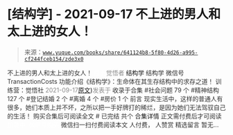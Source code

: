 # [结构学] - 2021-09-17 不上进的男人和太上进的女人！

> 来源：[`www.yuque.com/books/share/641124b8-5f80-4d26-a995-cf244fceb154/zde3x0`](https://www.yuque.com/books/share/641124b8-5f80-4d26-a995-cf244fceb154/zde3x0)

<ne-p id="520f42f3293818f927861ebbd5b15da4_p_0" data-lake-id="520f42f3293818f927861ebbd5b15da4_p_0"><ne-text id="u4fb9503d" style="color: rgb(51, 51, 51);">不上进的男人和太上进的女人！</ne-text></ne-p> <ne-p id="a5bbdf0bd9be8c1c0280bc04c69b38d4" data-lake-id="a5bbdf0bd9be8c1c0280bc04c69b38d4"><ne-text id="u12a468de" ne-fontsize="12" style="color: rgb(255, 255, 255);">原创</ne-text><ne-text id="ua05c1ac4" style="color: rgb(140, 140, 140);">觉悟者</ne-text> <ne-text id="ud7264781" ne-fontsize="14">结构学</ne-text></ne-p> <ne-p id="cd395b246db01b7490138d55d8c95765" data-lake-id="cd395b246db01b7490138d55d8c95765"><ne-text id="u0be14df7" ne-fontsize="14" ne-bold="true" style="color: rgb(51, 51, 51);">结构学</ne-text></ne-p> <ne-p id="3ca3e173a71e7bd421e5450ec671a8d7" data-lake-id="3ca3e173a71e7bd421e5450ec671a8d7"><ne-text id="ua974dd17" ne-fontsize="14" style="color: rgb(51, 51, 51);">微信号</ne-text><ne-text id="u0620a319" ne-fontsize="14" style="color: rgb(51, 51, 51);">TransactionCosts</ne-text></ne-p> <ne-p id="84208e0b4bd9d5001725237b3677e13f" data-lake-id="84208e0b4bd9d5001725237b3677e13f"><ne-text id="udf202dc0" ne-fontsize="14" style="color: rgb(51, 51, 51);">功能介绍</ne-text><ne-text id="uf74bed6c" ne-fontsize="14" style="color: rgb(51, 51, 51);">《结构学》：生命体在其生存结构中的求存之道！ 训练营：觉悟社</ne-text></ne-p> <ne-p id="ac9431541deacc2919cec3e11a63b7c2" data-lake-id="ac9431541deacc2919cec3e11a63b7c2"><ne-text id="ua79dd510" style="color: rgb(140, 140, 140);">2021-09-17</ne-text>[<ne-text id="ua6f51fd4" ne-fontsize="14">原文</ne-text>](https://mp.weixin.qq.com/s?__biz=MzIzMDYwOTM0Mg==&mid=2247486430&idx=1&sn=7f5bc0b0990883a4e2fb5b7206bec905&chksm=e8b1930fdfc61a190d76241bf61a10a6a911a18c1dd3e7636ad78e4373d683a94e91b7e7ce7d#rd))<ne-text id="u067ea6e9" ne-fontsize="14" style="color: rgb(140, 140, 140);">发表于</ne-text></ne-p> <ne-p id="4a60f63b19b8cb5fdf1129c311371a8a" data-lake-id="4a60f63b19b8cb5fdf1129c311371a8a"><ne-text id="ue88a938b" style="color: rgb(51, 51, 51);">收录于合集</ne-text></ne-p> <ne-p id="3ee6e7d57d15d82d86c02e10500fa4bd" data-lake-id="3ee6e7d57d15d82d86c02e10500fa4bd"><ne-text id="ua01a09a2" style="color: rgb(51, 51, 51);">#社会问题 79 个</ne-text></ne-p> <ne-p id="a231d249acdb5c3d725118e5aa8c8a41" data-lake-id="a231d249acdb5c3d725118e5aa8c8a41"><ne-text id="ub201f59e" style="color: rgb(51, 51, 51);">#精神结构 127 个</ne-text></ne-p> <ne-p id="0c66aa4f862369254320bf4f211e73d7" data-lake-id="0c66aa4f862369254320bf4f211e73d7"><ne-text id="u113c9804" style="color: rgb(51, 51, 51);">#登记结婚 2 个</ne-text></ne-p> <ne-p id="3d42778cd3568dd31bdd8b056323a3a6" data-lake-id="3d42778cd3568dd31bdd8b056323a3a6"><ne-text id="u3cd8ce2d" style="color: rgb(51, 51, 51);">#离婚 4 个</ne-text></ne-p> <ne-p id="fcb5a59af0bae9561b04fc13e479dec1" data-lake-id="fcb5a59af0bae9561b04fc13e479dec1"><ne-text id="ue30d1a1d" style="color: rgb(51, 51, 51);">#房价 1 个</ne-text></ne-p> <ne-p id="371f14465ae735083bfcff662289b870" data-lake-id="371f14465ae735083bfcff662289b870"><ne-text id="u684b32d1" style="color: rgb(51, 51, 51);">前言</ne-text></ne-p> <ne-p id="5630a98d8c345dc1ed2db3ca3d432d37" data-lake-id="5630a98d8c345dc1ed2db3ca3d432d37"><ne-text id="u2935a3af" style="color: rgb(51, 51, 51);">现实生活中，这样的普通人有很多，她们本质上并不坏，之所以把一手好牌打的稀烂，是因为她们无法驾驭自己的生活！</ne-text></ne-p> <ne-p id="6d22f28cb9c69146d5cf4bbf34d2398f" data-lake-id="6d22f28cb9c69146d5cf4bbf34d2398f" ne-alignment="center"><ne-text id="u673f8fe2" style="color: rgb(51, 51, 51);">购买合集后可阅读全文</ne-text></ne-p> <ne-p id="7783f5aa8a766359e4e65e9ca3692a92" data-lake-id="7783f5aa8a766359e4e65e9ca3692a92" ne-alignment="center"><ne-text id="u0d30ea6c" style="color: rgb(51, 51, 51);">#</ne-text></ne-p> <ne-p id="4554ccef93056e4f38860b2231a105ba" data-lake-id="4554ccef93056e4f38860b2231a105ba" ne-alignment="center"><ne-text id="ufadea919" style="color: rgb(51, 51, 51);">已完结 共个</ne-text></ne-p> <ne-p id="81b54035349e0cae24033043252c0c62" data-lake-id="81b54035349e0cae24033043252c0c62" ne-alignment="center"><ne-text id="u56a0c8a3" ne-fontsize="16">合集详情</ne-text></ne-p> <ne-p id="775bd82e57b88c8ad43a6411c4356fdf" data-lake-id="775bd82e57b88c8ad43a6411c4356fdf" ne-alignment="center"><ne-text id="u684b864a" style="color: rgb(51, 51, 51);">正文需付费后才可阅读</ne-text></ne-p> <ne-p id="95055e2a14d89d74aaa2e494bf5278ea" data-lake-id="95055e2a14d89d74aaa2e494bf5278ea" ne-alignment="center"><ne-text id="u4a4fc9e6" style="color: rgb(255, 255, 255);">加载中</ne-text></ne-p> <ne-p id="0a86784c26e45cf14b6158c0d6a1a9c5" data-lake-id="0a86784c26e45cf14b6158c0d6a1a9c5" ne-alignment="center"><ne-text id="u9b8ebb6c" style="color: rgb(255, 255, 255);"> 微信豆购买</ne-text></ne-p> <ne-p id="0a31f1aa0dfbe03619b6b00bd4b1a9a3" data-lake-id="0a31f1aa0dfbe03619b6b00bd4b1a9a3" ne-alignment="center"><ne-text id="ucb09e9e4" style="color: rgb(51, 51, 51);">微信扫一扫付费阅读本文</ne-text></ne-p> <ne-p id="9fc67d9ce830c9b06916584ed7ef476a" data-lake-id="9fc67d9ce830c9b06916584ed7ef476a" ne-alignment="center"><ne-text id="u6e9649b4" ne-fontsize="13" style="color: rgb(51, 51, 51);">人付费， 人赞赏</ne-text></ne-p> <ne-h3 id="zeVvs" data-lake-id="zeVvs"><ne-heading-ext><ne-heading-anchor></ne-heading-anchor><ne-heading-fold></ne-heading-fold></ne-heading-ext><ne-heading-content><ne-text id="ua186e267" ne-fontsize="16" style="color: rgb(51, 51, 51);">精选留言</ne-text></ne-heading-content></ne-h3> <ne-p id="c7960c2992473b9d0c3cc71c29931380" data-lake-id="c7960c2992473b9d0c3cc71c29931380"><ne-text id="ub7e88771" style="color: rgb(51, 51, 51);">暂无...</ne-text></ne-p>